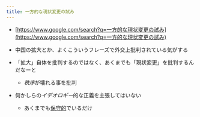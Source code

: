 ```yaml
---
title: 一方的な現状変更の試み
---
```


* [https://www.google.com/search?q=一方的な現状変更の試み](https://www.google.com/search?q=一方的な現状変更の試み)

* 中国の拡大とか、よくこういうフレーズで外交上批判されている気がする

* 「拡大」自体を批判するのではなく、あくまでも「現状変更」を批判するんだなーと
  
  * *秩序*が壊れる事を批判
* 何かしらの*イデオロギー*的な正義を主張してはいない
  
  * あくまでも[保守的](%E4%BF%9D%E5%AE%88%E7%9A%84.md)でいるだけ
